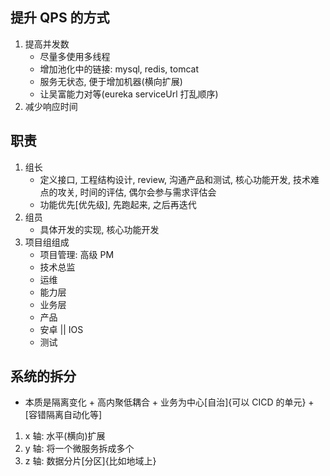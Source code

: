 ## 提升 QPS 的方式

1. 提高并发数
   - 尽量多使用多线程
   - 增加池化中的链接: mysql, redis, tomcat
   - 服务无状态, 便于增加机器(横向扩展)
   - 让吴富能力对等(eureka serviceUrl 打乱顺序)
2. 减少响应时间

## 职责

1. 组长
   - 定义接口, 工程结构设计, review, 沟通产品和测试, 核心功能开发, 技术难点的攻关, 时间的评估, 偶尔会参与需求评估会
   - 功能优先[优先级], 先跑起来, 之后再迭代
2. 组员
   - 具体开发的实现, 核心功能开发
3. 项目组组成
   - 项目管理: 高级 PM
   - 技术总监
   - 运维
   - 能力层
   - 业务层
   - 产品
   - 安卓 || IOS
   - 测试

## 系统的拆分

- 本质是隔离变化 + 高内聚低耦合 + 业务为中心[自治]{可以 CICD 的单元} + [容错隔离自动化等]

1. x 轴: 水平(横向)扩展
2. y 轴: 将一个微服务拆成多个
3. z 轴: 数据分片[分区]{比如地域上}
